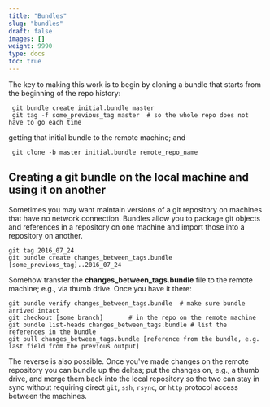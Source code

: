 ```yaml
---
title: "Bundles"
slug: "bundles"
draft: false
images: []
weight: 9990
type: docs
toc: true
---
```


The key to making this work is to begin by cloning a bundle that starts from the beginning of the repo history:

     git bundle create initial.bundle master
     git tag -f some_previous_tag master  # so the whole repo does not have to go each time

getting that initial bundle to the remote machine; and

     git clone -b master initial.bundle remote_repo_name

## Creating a git bundle on the local machine and using it on another
Sometimes you may want maintain versions of a git repository on machines that  have no network connection. Bundles allow you to package git objects and references in a repository on one machine and import those into a repository on another.

    git tag 2016_07_24
    git bundle create changes_between_tags.bundle [some_previous_tag]..2016_07_24

Somehow transfer the **changes_between_tags.bundle** file to the remote machine; e.g., via thumb drive. Once you have it there:

    git bundle verify changes_between_tags.bundle  # make sure bundle arrived intact
    git checkout [some branch]       # in the repo on the remote machine
    git bundle list-heads changes_between_tags.bundle # list the references in the bundle
    git pull changes_between_tags.bundle [reference from the bundle, e.g. last field from the previous output]

The reverse is also possible. Once you've made changes on the remote repository you can bundle up the deltas; put the changes on, e.g., a thumb drive, and merge them back into the local repository so the two can stay in sync without requiring direct `git`, `ssh`, `rsync`, or `http` protocol access between the machines.

